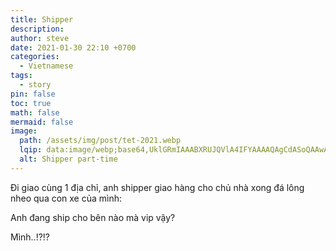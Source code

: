 ```yaml
---
title: Shipper
description: 
author: steve
date: 2021-01-30 22:10 +0700
categories:
  - Vietnamese
tags:
  - story
pin: false
toc: true
math: false
mermaid: false
image:
  path: /assets/img/post/tet-2021.webp
  lqip: data:image/webp;base64,UklGRmIAAABXRUJQVlA4IFYAAAAQAgCdASoQAAwABUB8JbAC7ADdXpCS/eDAAP7TlH4hRl0rhKBtlrOJS+PRL6LjkWYfiKhvP1Uva3lidGQ53bMceM20n4MHFL4vpnxXtAyzmmN20+AAAA==
  alt: Shipper part-time
---
```

Đi giao cùng 1 địa chỉ, anh shipper giao hàng cho chủ nhà xong đá lông nheo qua con xe của mình:

Anh đang ship cho bên nào mà vip vậy?

Mình..!?!?
